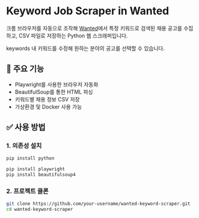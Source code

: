 # Keyword Job Scraper in Wanted

크롬 브라우저를 자동으로 조작해 [Wanted](https://www.wanted.co.kr)에서 특정 키워드로 검색된 채용 공고를 수집하고, CSV 파일로 저장하는 Python 웹 스크래퍼입니다.

keywords 내 키워드를 수정해 원하는 분야의 공고를 선택할 수 있습니다.

## 📌 주요 기능
- Playwright를 사용한 브라우저 자동화
- BeautifulSoup를 통한 HTML 파싱
- 키워드별 채용 정보 CSV 저장
- 가상환경 및 Docker 사용 가능

## ✅ 사용 방법

### 1. 의존성 설치
```bash
pip install python

pip install playwright
pip install beautifulsoup4
```

### 2. 프로젝트 클론
```bash
git clone https://github.com/your-username/wanted-keyword-scraper.git
cd wanted-keyword-scraper
```
